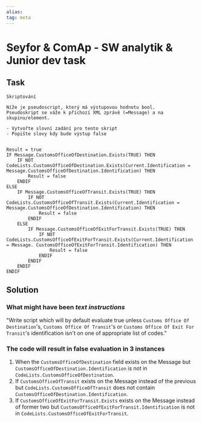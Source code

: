 ```yaml
---
alias:
tag: meta
---
```


# Seyfor & ComAp - SW analytik & Junior dev task

## Task

```VBA
Skriptování

Níže je pseudoscript, který má výstupovou hodnotu bool.
Pseudoskript se váže k příchozí XML zprávě (=Message) a na skupinu/element.

- Vytvořte slovní zadání pro tento skript
- Popište slovy kdy bude výstup false


Result = true
IF Message.CustomsOfficeOfDestination.Exists(TRUE) THEN
    IF NOT CodeLists.CustomsOfficeOfDestination.Exists(Current.Identification = Message.CustomsOfficeOfDestination.Identification) THEN
        Result = false
    ENDIF
ELSE
    IF Message.CustomsOfficeOfTransit.Exists(TRUE) THEN
        IF NOT CodeLists.CustomsOfficeOfTransit.Exists(Current.Identification = Message.CustomsOfficeOfDestination.Identification) THEN
            Result = false
        ENDIF
    ELSE
        IF Message.CustomsOfficeOfExitForTransit.Exists(TRUE) THEN
            IF NOT CodeLists.CustomsOfficeOfExitForTransit.Exists(Current.Identification = Message. CustomsOfficeOfExitForTransit.Identification) THEN
                Result = false
            ENDIF
        ENDIF
    ENDIF
ENDIF
```

## Solution

### What might have been *text instructions*

"Write script which will by default evaluate true unless `Customs Office Of Destination`'s, `Customs Office Of Transit`'s or `Customs Office Of Exit For Transit`'s identification isn't on one of appropriate list of codes."

### The code will result in false evaluation in 3 instances

1. When the `CustomsOfficeOfDestination` field exists on the Message but `CustomsOfficeOfDestination.Identification` is not in `CodeLists.CustomsOfficeOfDestination`.
2. If `CustomsOfficeOfTransit` exists on the Message instead of the previous but `CodeLists.CustomsOfficeOfTransit` does not contain `CustomsOfficeOfDestination.Identification`.
3. If `CustomsOfficeOfExitForTransit.Exists` exists on the Message instead of former two but `CustomsOfficeOfExitForTransit.Identification` is not in `CodeLists.CustomsOfficeOfExitForTransit`.

